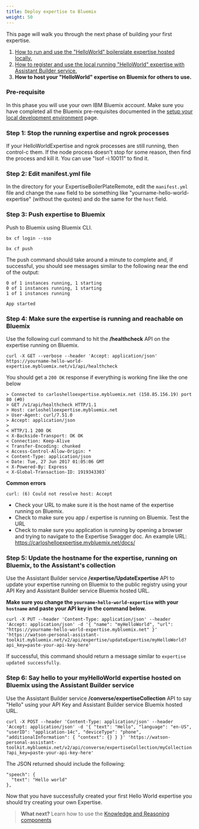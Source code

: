 ```yaml
---
title: Deploy expertise to Bluemix
weight: 50 
---
```

This page will walk you through the next phase of building your first expertise.

1. [How to run and use the "HelloWorld" boilerplate expertise hosted locally.]({{site.baseurl}}/expertise/build-expertise)
2. [How to register and use the local running "HelloWorld" expertise with Assistant Builder service.]({{site.baseurl}}/expertise/develop-locally)
3. **How to host your "HelloWorld" expertise on Bluemix for others to use.**

### Pre-requisite
In this phase you will use your own IBM Bluemix account.  Make sure you have completed all the Bluemix pre-requisites documented in the [setup your local development environment]({{site.baseurl}}/expertise/setup-local-dev-env/) page.

### Step 1: Stop the running expertise and ngrok processes
If your HelloWorldExpertise and ngrok processes are still running, then control-c them.  If the node process doesn't stop for some reason, then find the process and kill it.  You can use "lsof -i:10011" to find it.

### Step 2: Edit manifest.yml file
In the directory for your ExpertiseBoilerPlateRemote, edit the `manifest.yml` file and change the `name` field to be something like "yourname-hello-world-expertise" (without the quotes) and do the same for the `host` field.

### Step 3: Push expertise to Bluemix
Push to Bluemix using Bluemix CLI.

`bx cf login --sso`

`bx cf push`

The push command should take around a minute to complete and, if successful, you should see messages similar to the following near the end of the output: 

```
0 of 1 instances running, 1 starting
0 of 1 instances running, 1 starting
1 of 1 instances running

App started
```

### Step 4: Make sure the expertise is running and reachable on Bluemix
Use the following curl command to hit the **/healthcheck** API on the expertise running on Bluemix.

`curl -X GET --verbose --header 'Accept: application/json' https://yourname-hello-world-expertise.mybluemix.net/v1/api/healthcheck`

You should get a `200 OK` response if everything is working fine like the one below
```
> Connected to carloshelloexpertise.mybluemix.net (158.85.156.19) port 80 (#0)
> GET /v1/api/healthcheck HTTP/1.1
> Host: carloshelloexpertise.mybluemix.net
> User-Agent: curl/7.51.0
> Accept: application/json
>
< HTTP/1.1 200 OK
< X-Backside-Transport: OK OK
< Connection: Keep-Alive
< Transfer-Encoding: chunked
< Access-Control-Allow-Origin: *
< Content-Type: application/json
< Date: Tue, 27 Jun 2017 01:05:06 GMT
< X-Powered-By: Express
< X-Global-Transaction-ID: 1919343303`
```

**Common errors**

```
curl: (6) Could not resolve host: Accept
```
* Check your URL to make sure it is the host name of the expertise running on Bluemix.
* Check to make sure you app / expertise is running on Bluemix.  Test the URL
* Check to make sure you application is running by opening a browser and trying to navigate to the Expertise Swagger doc. An example URL: https://carloshelloexpertise.mybluemix.net/docs/

### Step 5: Update the hostname for the expertise, running on Bluemix, to the Assistant's collection
Use the Assistant Builder service **/expertise/UpdateExpertise** API to update your expertise running on Bluemix to the public registry using your API Key and Assistant Builder service Bluemix hosted URL.

**Make sure you change the `yourname-hello-world-expertise` with your `hostname` and paste your API key in the command below.**

`curl -X PUT --header 'Content-Type: application/json' --header 'Accept: application/json' -d '{
  "name": "myHelloWorld",
  "url": "https://yourname-hello-world-expertise.mybluemix.net"
}' 'https://watson-personal-assistant-toolkit.mybluemix.net/v2/api/expertise/updateExpertise/myHelloWorld?api_key=paste-your-api-key-here'`

If successful, this command should return a message similar to `expertise updated successfully`.

### Step 6: Say hello to your myHelloWorld expertise hosted on Bluemix using the Assistant Builder service
Use the Assistant Builder service **/converse/expertiseCollection** API to say "Hello" using your API Key and Assistant Builder service Bluemix hosted URL.

`curl -X POST --header 'Content-Type: application/json' --header 'Accept: application/json' -d '{
  "text": "Hello",
  "language": "en-US",
  "userID": "application-14c",
  "deviceType": "phone",
  "additionalInformation": {
    "context": {}
  }
}' 'https://watson-personal-assistant-toolkit.mybluemix.net/v2/api/converse/expertiseCollection/myCollection?api_key=paste-your-api-key-here'`

The JSON returned should include the following:

```
"speech": {
  "text": "Hello world"
},
```

Now that you have successfully created your first Hello World expertise you should try creating your own Expertise. 

> **What next?** Learn how to use the [Knowledge and Reasoning components]({{site.baseurl}}/knowledge/what-is-kr)
